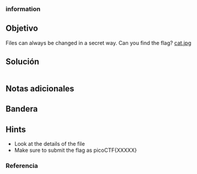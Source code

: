 ### information
## Objetivo

Files can always be changed in a secret way. Can you find the flag? [cat.jpg](https://mercury.picoctf.net/static/d1375e383810d8d957c04eef9e345732/cat.jpg)
## Solución
```bash

```
## Notas adicionales

## Bandera


## Hints

- Look at the details of the file
- Make sure to submit the flag as picoCTF{XXXXX}

### Referencia